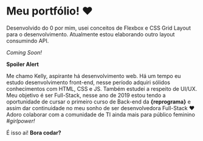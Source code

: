 # Meu portfólio! ❤

Desenvolvido do 0 por mim, usei conceitos de Flexbox e CSS Grid Layout para o desenvolvimento. 
Atualmente estou elaborando outro layout consumindo API. 

*Coming Soon!*

**Spoiler Alert**

Me chamo Kelly, aspirante há desenvolvimento web. Há um tempo eu estudo desenvolvimento front-end, nesse período adquiri sólidos conhecimentos com HTML, CSS e JS. Também estudei a respeito de UI/UX. 
Meu objetivo é ser Full-Stack, nesse ano de 2019 estou tendo a oportunidade de cursar o primeiro curso de Back-end da **{reprograma}** e assim dar continuidade no meu sonho de ser desenvolvedora Full-Stack ❤
Adoro colaborar com a comunidade de TI ainda mais para público feminino *#girlpower!*

É isso ai! **Bora codar?** 
